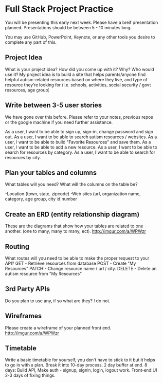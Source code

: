 # Full Stack Project Practice

You will be presenting this early next week.  Please have a breif presentation
planned.  Presentations should be between 5 - 10 minutes long.

You may use GitHub, PowerPoint, Keynote, or any other tools you desire to
complete any part of this.

## Project Idea

What is your project idea?  How did you come up with it? Why? Who would use it?
  My project idea is to build a site that helps parents/anyone find helpful
  autism-related resources based on where they live, and type of resource they're
  looking for
  (i.e. schools, activities, social security / govt resources, age group)

## Write between 3-5 user stories

We have gone over this before. Please refer to your notes, previous repos or the
google machine if you need further assistance.

As a user, I want to be able to sign up, sign-in, change password and sign out.
As a user, I want to be able to search autism resources / websites.
As a user, I want to be able to build  "Favorite Resources" and save them.
As a user, I want to be able to add a new resource.
As a user, I want to be able to search for resources by category.
As a user, I want to be able to search for resources by city.


## Plan your tables and columns

What tables will you need? What will the columns on the table be?

-Location (town, state, zipcode)
-Web sites (url, organization name, category, age group, city id number


## Create an ERD (entity relationship diagram)

These are the diagrams that show how your tables are related to one another.
(one to many, many to many, ect).
http://imgur.com/a/WPWzr

## Routing

What routes will you need to be able to make the proper request to your API?
GET - Retrieve resources from database
POST - Create "My Resources"
PATCH - Change resource name / url / city.
DELETE - Delete an autism resource from "My Resources"

## 3rd Party APIs

Do you plan to use any, if so what are they?
I do not.

## Wireframes

Please create a wireframe of your planned front end.
http://imgur.com/a/WPWzr

## Timetable

Write a basic timetable for yourself, you don't have to stick to it but it
helps to go in with a plan.
Break it into 10-day process.
2 day buffer at end.
8 days:
Build API,
Make auth - signup, signin, login, logout work.
Front-end UI
2-3 days of fixing things.
